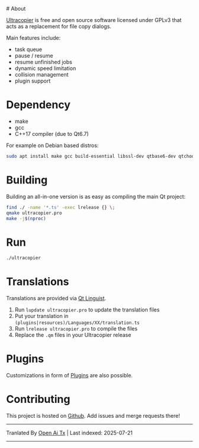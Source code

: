 <translate-content># About

[Ultracopier](https://ultracopier.herman-brule.com/) is free and open
source software licensed under GPLv3 that acts as a replacement for
file copy dialogs.

Main features include:
- task queue
- pause / resume
- resume unfinished jobs
- dynamic speed limitation
- collision management
- plugin support

# Dependency
- make
- gcc
- C++17 compiler (due to Qt6.7)

For example on Debian based distros:
</translate-content>
```bash
sudo apt install make gcc build-essential libssl-dev qtbase6-dev qtchooser qt6-qmake qtbase6-dev-tools qttools6-dev-tools
```
# Building

Building an all-in-one version is as easy as compiling the main Qt project:


```bash
find ./ -name '*.ts' -exec lrelease {} \;
qmake ultracopier.pro
make -j$(nproc)
```

# Run

```bash
./ultracopier
```
# Translations

Translations are provided via [Qt Linguist](http://doc.qt.io/qt-6/qtlinguist-index.html).

1. Run `lupdate ultracopier.pro` to update the translation files
2. Put your translation in `(plugins|resources)/Languages/XX/translation.ts`
3. Run `lrelease ultracopier.pro` to compile the files
4. Replace the `.qm` files in your Ultracopier release


# Plugins

Customizations in form of [Plugins](https://raw.githubusercontent.com/alphaonex86/Ultracopier/master/plugins/README.md) are also possible.


# Contributing
This project is hosted on [Github](https://github.com/alphaonex86/Ultracopier).
Add issues and merge requests there!




---

Tranlated By [Open Ai Tx](https://github.com/OpenAiTx/OpenAiTx) | Last indexed: 2025-07-21

---